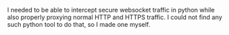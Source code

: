 I needed to be able to intercept secure websocket traffic in python while also properly proxying normal HTTP and HTTPS traffic.
I could not find any such python tool to do that, so I made one myself.
